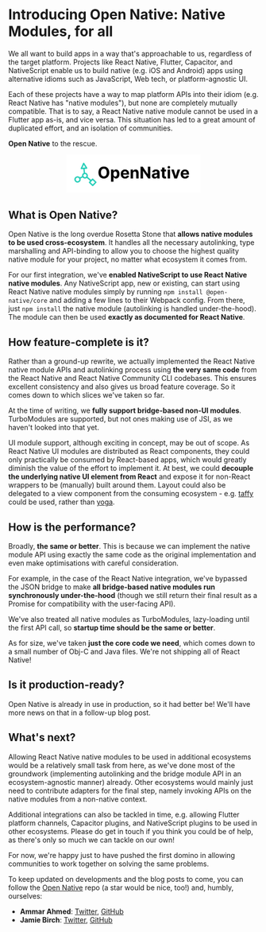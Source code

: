 # Introducing Open Native: Native Modules, for all

We all want to build apps in a way that's approachable to us, regardless of the target platform. Projects like React Native, Flutter, Capacitor, and NativeScript enable us to build native (e.g. iOS and Android) apps using alternative idioms such as JavaScript, Web tech, or platform-agnostic UI.

Each of these projects have a way to map platform APIs into their idiom (e.g. React Native has "native modules"), but none are completely mutually compatible. That is to say, a React Native native module cannot be used in a Flutter app as-is, and vice versa. This situation has led to a great amount of duplicated effort, and an isolation of communities.

**Open Native** to the rescue.

<p align="center">
  <img src="open-native-logo.png" width="270">
</p>

## What is Open Native?

Open Native is the long overdue Rosetta Stone that **allows native modules to be used cross-ecosystem**. It handles all the necessary autolinking, type marshalling and API-binding to allow you to choose the highest quality native module for your project, no matter what ecosystem it comes from.

For our first integration, we've **enabled NativeScript to use React Native native modules**. Any NativeScript app, new or existing, can start using React Native native modules simply by running `npm install @open-native/core` and adding a few lines to their Webpack config. From there, just `npm install` the native module (autolinking is handled under-the-hood). The module can then be used **exactly as documented for React Native**.

## How feature-complete is it?

Rather than a ground-up rewrite, we actually implemented the React Native native module APIs and autolinking process using **the very same code** from the React Native and React Native Community CLI codebases. This ensures excellent consistency and also gives us broad feature coverage. So it comes down to which slices we've taken so far.

At the time of writing, we **fully support bridge-based non-UI modules**. TurboModules are supported, but not ones making use of JSI, as we haven't looked into that yet.

UI module support, although exciting in concept, may be out of scope. As React Native UI modules are distributed as React components, they could only practically be consumed by React-based apps, which would greatly diminish the value of the effort to implement it. At best, we could **decouple the underlying native UI element from React** and expose it for non-React wrappers to be (manually) built around them. Layout could also be delegated to a view component from the consuming ecosystem - e.g. [taffy](https://github.com/DioxusLabs/taffy) could be used, rather than [yoga](https://yogalayout.com).

## How is the performance?

Broadly, **the same or better**. This is because we can implement the native module API using exactly the same code as the original implementation and even make optimisations with careful consideration.

For example, in the case of the React Native integration, we've bypassed the JSON bridge to make **all bridge-based native modules run synchronously under-the-hood** (though we still return their final result as a Promise for compatibility with the user-facing API).

We've also treated all native modules as TurboModules, lazy-loading until the first API call, so **startup time should be the same or better**.

As for size, we've taken **just the core code we need**, which comes down to a small number of Obj-C and Java files. We're not shipping all of React Native!

## Is it production-ready?

Open Native is already in use in production, so it had better be! We'll have more news on that in a follow-up blog post.

## What's next?

Allowing React Native native modules to be used in additional ecosystems would be a relatively small task from here, as we've done most of the groundwork (implementing autolinking and the bridge module API in an ecosystem-agnostic manner) already. Other ecosystems would mainly just need to contribute adapters for the final step, namely invoking APIs on the native modules from a non-native context.

Additional integrations can also be tackled in time, e.g. allowing Flutter platform channels, Capacitor plugins, and NativeScript plugins to be used in other ecosystems. Please do get in touch if you think you could be of help, as there's only so much we can tackle on our own!

For now, we're happy just to have pushed the first domino in allowing communities to work together on solving the same problems.

To keep updated on developments and the blog posts to come, you can follow the [Open Native](https://github.com/OpenNative/open-native) repo (a star would be nice, too!) and, humbly, ourselves:

* **Ammar Ahmed**: [Twitter](https://twitter.com/ammarahm_ed), [GitHub](https://github.com/ammarahm-ed)
* **Jamie Birch**: [Twitter](https://twitter.com/LinguaBrowse), [GitHub](https://github.com/shirakaba)
